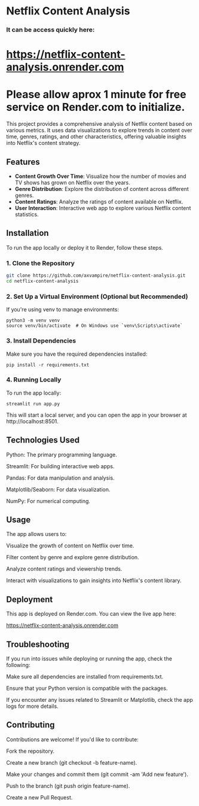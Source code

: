 # Netflix Content Analysis

### It can be access quickly here:

# https://netflix-content-analysis.onrender.com

# Please allow aprox 1 minute for free service on Render.com to initialize.

This project provides a comprehensive analysis of Netflix content based on various metrics. It uses data visualizations to explore trends in content over time, genres, ratings, and other characteristics, offering valuable insights into Netflix's content strategy.

## Features

- **Content Growth Over Time**: Visualize how the number of movies and TV shows has grown on Netflix over the years.
- **Genre Distribution**: Explore the distribution of content across different genres.
- **Content Ratings**: Analyze the ratings of content available on Netflix.
- **User Interaction**: Interactive web app to explore various Netflix content statistics.

## Installation

To run the app locally or deploy it to Render, follow these steps.

### 1. Clone the Repository

```bash
git clone https://github.com/axvampire/netflix-content-analysis.git
cd netflix-content-analysis
```

### 2. Set Up a Virtual Environment (Optional but Recommended)
If you're using venv to manage environments:
```
python3 -m venv venv
source venv/bin/activate  # On Windows use `venv\Scripts\activate`
```
### 3. Install Dependencies
Make sure you have the required dependencies installed:
```
pip install -r requirements.txt
```
### 4. Running Locally
To run the app locally:
```
streamlit run app.py
```
This will start a local server, and you can open the app in your browser at http://localhost:8501.

## Technologies Used
Python: The primary programming language.

Streamlit: For building interactive web apps.

Pandas: For data manipulation and analysis.

Matplotlib/Seaborn: For data visualization.

NumPy: For numerical computing.

## Usage
The app allows users to:

Visualize the growth of content on Netflix over time.

Filter content by genre and explore genre distribution.

Analyze content ratings and viewership trends.

Interact with visualizations to gain insights into Netflix's content library.

## Deployment
This app is deployed on Render.com. You can view the live app here:

https://netflix-content-analysis.onrender.com

## Troubleshooting
If you run into issues while deploying or running the app, check the following:

Make sure all dependencies are installed from requirements.txt.

Ensure that your Python version is compatible with the packages.

If you encounter any issues related to Streamlit or Matplotlib, check the app logs for more details.

## Contributing
Contributions are welcome! If you'd like to contribute:

Fork the repository.

Create a new branch (git checkout -b feature-name).

Make your changes and commit them (git commit -am 'Add new feature').

Push to the branch (git push origin feature-name).

Create a new Pull Request.
